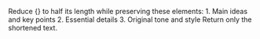 Reduce {} to half its length while preserving these elements:
    1. Main ideas and key points
    2. Essential details
    3. Original tone and style
    Return only the shortened text.